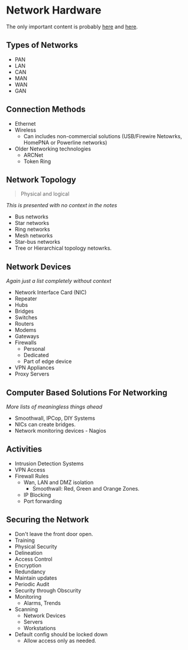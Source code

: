 #  Network Hardware

The only important content is probably [here](#types-of-networks) and [here](#securing-the-network).

##  Types of Networks
*  PAN
*  LAN
*  CAN
*  MAN
*  WAN
*  GAN

## Connection Methods
*  Ethernet
*  Wireless
   *  Can includes non-commercial solutions (USB/Firewire Netowrks, HomePNA or Powerline networks)
*  Older Networking technologies
   *  ARCNet
   *  Token Ring

## Network Topology
> Physical and logical

*This is presented with no context in the notes*
*  Bus networks
*  Star networks
*  Ring networks
*  Mesh networks
*  Star-bus networks
*  Tree or Hierarchical topology netowrks.

## Network Devices
*Again just a list completely without context*
*  Network Interface Card (NIC)
*  Repeater
*  Hubs
*  Bridges
*  Switches
*  Routers
*  Modems
*  Gateways
*  Firewalls
   * Personal
   * Dedicated
   * Part of edge device
* VPN Appliances
* Proxy Servers

## Computer Based Solutions For Networking
*More lists of meaningless things ahead*
*  Smoothwall, IPCop, DIY Systems
*  NICs can create bridges.
*  Network monitoring devices - Nagios

## Activities
* Intrusion Detection Systems
* VPN Access
* Firewall Rules
  * Wan, LAN and DMZ isolation
    * Smoothwall: Red, Green and Orange Zones.
  * IP Blocking
  * Port forwarding

## Securing the Network
* Don't leave the front door open.
* Training
* Physical Security
* Delineation
* Access Control
* Encryption
* Redundancy
* Maintain updates
* Periodic Audit
* Security through Obscurity
* Monitoring
  * Alarms, Trends
* Scanning
  * Network Devices
  * Servers
  * Workstations
* Default config should be locked down
  *  Allow access only as needed.